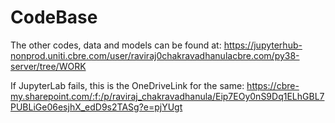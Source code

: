 # CodeBase

The other codes, data and models can be found at: https://jupyterhub-nonprod.uniti.cbre.com/user/raviraj0chakravadhanulacbre.com/py38-server/tree/WORK

If JupyterLab fails, this is the OneDriveLink for the same: https://cbre-my.sharepoint.com/:f:/p/raviraj_chakravadhanula/Eip7EOy0nS9Dq1ELhGBL7PUBLiGe06esjhX_edD9s2TASg?e=pjYUgt

